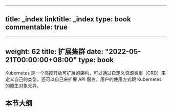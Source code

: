 
---
title: _index
linktitle: _index
type: book
commentable: true
---

---
weight: 62
title: 扩展集群
date: "2022-05-21T00:00:00+08:00"
type: book
---

Kubernetes 是一个高度开放可扩展的架构，可以通过自定义资源类型（CRD）来定义自己的类型，还可以自己来扩展 API 服务，用户的使用方式跟 Kubernetes 的原生对象无异。

## 本节大纲

    